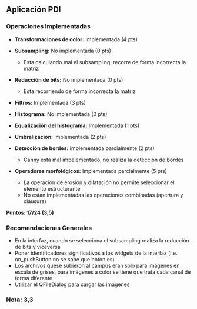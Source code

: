 ## Aplicación PDI

### Operaciones Implementadas

* __Transformaciones de color:__ Implementada (4 pts)

* __Subsampling:__ No implementada (0 pts)
    * Esta calculando mal el subsampling, recorre de forma incorrecta la matriz

* __Reducción de bits:__ No implementada (0 pts)
    * Esta recorriendo de forma incorrecta la matriz

* __Filtros:__ Implementada (3 pts) 

* __Histograma:__ No implementada (0 pts)

* __Equalización del histograma:__ Implementada (1 pts)

* __Umbralización:__ Implementada (2 pts)

* __Detección de bordes:__ implementada parcialmente (2 pts)
    * Canny esta mal impelementado, no realiza la detección de bordes

* __Operadores morfológicos:__ Implementada parcialmente (5 pts)
    * La operación de erosion y dilatación no permite seleccionar el elemento estructurante
    * No estan implementadas las operaciones combinadas (apertura y clausura)
    
__Puntos: 17/24 (3,5)__


### Recomendaciones Generales

* En la interfaz, cuando se selecciona el subsampling realiza la reducción de bits y viceversa
* Poner identificadores significativos a los widgets de la interfaz (i.e.  on_pushButton no se sabe que boton es) 
* Los archivos quese subieron al campus eran solo para imágenes en escala de grises, para imágenes a color se tiene que trata cada canal de forma diferente 
* Utilizar el QFileDialog para cargar las imágenes


### Nota: 3,3